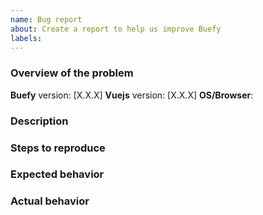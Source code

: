 ```yaml
---
name: Bug report
about: Create a report to help us improve Buefy
labels: 
---
```


<!-- PLEASE READ THE FOLLOWING INSTRUCTIONS -->

<!--
- Try to search for your issue, it may have already been answered or even fixed in the development version.
- Check if the issue is reproducible with the latest stable version of Buefy.
- It is **required** that you clearly describe the steps necessary to reproduce the issue.
- It is recommended that you make a screenshots/animated GIFs/JSFiddle/JSBin/Codepen to demonstrate your issue. If possible, please use this [CodeSandbox template](https://codesandbox.io/s/buefy-template-1hmvy?file=/src/App.vue) to reproduce the problem.
- If your issue is resolved but still open, don’t hesitate to close it. In case you found a solution by yourself, it could be helpful to explain how you fixed it.
- Use English for communication
-->

### Overview of the problem

**Buefy** version: [X.X.X]
**Vuejs** version: [X.X.X]
**OS/Browser**:

### Description

<!--Description of the bug-->

### Steps to reproduce

<!--
1. First Step
2. Second Step
3. and so on...
-->

### Expected behavior

<!--What you expected to happen-->

### Actual behavior

<!--What actually happened-->
<!--If possible, please use this [CodeSandbox template](https://codesandbox.io/s/buefy-template-1hmvy?file=/src/App.vue) to reproduce the problem.-->
